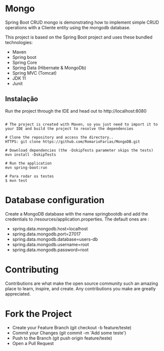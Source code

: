  # Mongo
 Spring Boot CRUD mongo is demonstrating how to implement simple CRUD operations with a Cliente entity using the mongodb database.

This project is based on the Spring Boot project and uses these bundled technologies:

- Maven
- Spring boot
- Spring Core
- Spring Data (Hibernate & MongoDb)
- Spring MVC (Tomcat)
- JDK 11
- Junit


## Instalação
Run the project through the IDE and head out to http://localhost:8080
```shell

# The project is created with Maven, so you just need to import it to your IDE and build the project to resolve the dependencies

# Clone the repository and access the directory..
HTTPS: git clone https://github.com/RomarioFarias/MongoDB.git

# Download dependencies (the -DskipTests parameter skips the tests)
mvn install -DskipTests

# Run the application
mvn spring-boot:run

# Para rodar os testes
$ mvn test
```

# Database configuration
Create a MongoDB database with the name springbootdb and add the credentials to /resources/application.properties.
The default ones are :


- spring.data.mongodb.host=localhost
- spring.data.mongodb.port=27017
- spring.data.mongodb.database=users-db
- spring.data.mongodb.username=root
- spring.data.mongodb.password=root

# Contributing
Contributions are what make the open source community such an amazing place to learn, inspire, and create. Any contributions you make are greatly appreciated.

# Fork the Project
- Create your Feature Branch (git checkout -b feature/teste)
- Commit your Changes (git commit -m 'Add some teste')
- Push to the Branch (git push origin feature/teste)
- Open a Pull Request
